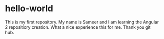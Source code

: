 # hello-world
This is my first repository. My name is Sameer and I am learning the Angular 2  repositiory creation. What a nice experience this for me.
Thank you git hub.
